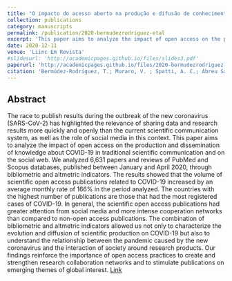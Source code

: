 ```yaml
---
title: "O impacto do acesso aberto na produção e difusão de conhecimento sobre a Covid-19 [in Portuguese]"
collection: publications
category: manuscripts
permalink: /publication/2020-bermudezrodriguez-etal
excerpt: 'This paper aims to analyze the impact of open access on the production and dissemination of knowledge about COVID-19 in traditional scientific communication and on the social web.'
date: 2020-12-11
venue: 'Liinc Em Revista'
#slidesurl: 'http://academicpages.github.io/files/slides3.pdf'
paperurl: 'http://academicpages.github.io/files/2020-bermudezrodriguez-etal.pdf'
citation: 'Bermúdez-Rodríguez, T.; Muraro, V. ; Spatti, A. C.; Abreu Sampaio Leme Monaco, C. (2020). &quot;O impacto do acesso aberto na produção e difusão de conhecimento sobre a Covid-19. &quot;<i>Liinc Em Revista </i>, V. 16, N. 2, P. E5296. https://doi.org/10.18617/Liinc.V16i2.5296'
---
```

## Abstract
The race to publish results during the outbreak of the new coronavirus (SARS-CoV-2) has highlighted the relevance of sharing data and research results more quickly and openly than the current scientific communication system, as well as the role of social media in this context. This paper aims to analyze the impact of open access on the production and dissemination of knowledge about COVID-19 in traditional scientific communication and on the social web. We analyzed 6,631 papers and reviews of PubMed and Scopus databases, published between January and April 2020, through bibliometric and altmetric indicators. The results showed that the volume of scientific open access publications related to COVID-19 increased by an average monthly rate of 166% in the period analyzed. The countries with the highest number of publications are those that had the most registered cases of COVID-19. In general, the scientific open access publications had greater attention from social media and more intense cooperation networks than compared to non-open access publications. The combination of bibliometric and altmetric indicators allowed us not only to characterize the evolution and diffusion of scientific production on COVID-19 but also to understand the relationship between the pandemic caused by the new coronavirus and the interaction of society around research products. Our findings reinforce the importance of open access practices to create and strengthen research collaboration networks and to stimulate publications on emerging themes of global interest.
[Link](https://doi.org/10.18617/Liinc.V16i2.5296)